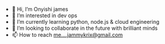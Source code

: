 - 👋 Hi, I’m Onyishi james
- 👀 I’m interested in dev ops
- 🌱 I’m currently learning python, node.js & cloud engineering
- 💞️ I’m looking to collaborate in the future with brilliant minds
- 📫 How to reach me....jammykrix@gmail.com

<!---
jamido1/jamido1 is a ✨ special ✨ repository because its `README.md` (this file) appears on your GitHub profile.
You can click the Preview link to take a look at your changes.
--->
